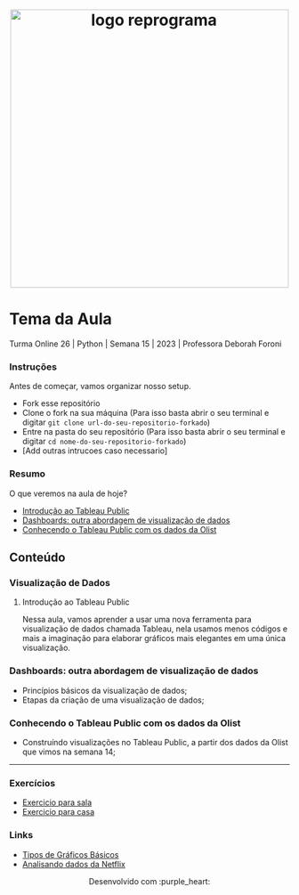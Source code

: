 <h1 align="center">
  <img src="assets/reprograma-fundos-claros.png" alt="logo reprograma" width="500">
</h1>

# Tema da Aula

Turma Online 26 | Python | Semana 15 | 2023 | Professora Deborah Foroni

### Instruções
Antes de começar, vamos organizar nosso setup.
* Fork esse repositório 
* Clone o fork na sua máquina (Para isso basta abrir o seu terminal e digitar `git clone url-do-seu-repositorio-forkado`)
* Entre na pasta do seu repositório (Para isso basta abrir o seu terminal e digitar `cd nome-do-seu-repositorio-forkado`)
* [Add outras intrucoes caso necessario]

### Resumo
O que veremos na aula de hoje?

<a name="ancora"></a>

* [Introdução ao Tableau Public ](#Tema1)
* [Dashboards: outra abordagem de visualização de dados](#Tema2)
* [Conhecendo o Tableau Public com os dados da Olist](#Tema3)

## Conteúdo
### <a id="Tema1"></a>
### Visualização de Dados

1. Introdução ao Tableau Public 
    
    Nessa aula, vamos aprender a usar uma nova ferramenta para visualização de dados chamada Tableau, nela usamos menos códigos e mais a imaginação para elaborar gráficos mais elegantes em uma única visualização.
  
### <a id="Tema2"></a>
### Dashboards: outra abordagem de visualização de dados 
    
* Princípios básicos da visualização de dados;
* Etapas da criação de uma visualização de dados;    



### <a id="Tema3"></a>   
### Conhecendo o Tableau Public com os dados da Olist

* Construíndo visualizações no Tableau Public, a partir dos dados da Olist que vimos na semana 14;


***
### Exercícios 
* [Exercicio para sala](https://github.com/reprograma/on26-python-s15-visualizacao-de-dados/tree/main/exercicios/para-sala)
* [Exercicio para casa](https://github.com/reprograma/on26-python-s15-visualizacao-de-dados/tree/main/exercicios/para-casa)

### Links

* [Tipos de Gráficos Básicos](https://www.youtube.com/watch?v=xnr0iLB157E)
* [Analisando dados da Netflix](https://www.youtube.com/watch?v=SlVqnZhWVvA)

<p align="center">
Desenvolvido com :purple_heart:  
</p>

